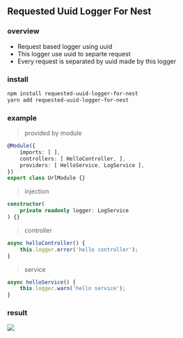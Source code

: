 ## Requested Uuid Logger For Nest
### overview
- Request based logger using uuid
- This logger use uuid to separte request
- Every request is separated by uuid made by this logger

### install
```bash
npm install requested-uuid-logger-for-nest
yarn add requested-uuid-logger-for-nest
```

### example
> provided by module
```typescript
@Module({
    imports: [ ],
    controllers: [ HelloController, ],
    providers: [ HelloService, LogService ],
})
export class UrlModule {}

```

> injection
```typescript
constructor(
    private readonly logger: LogService
) {}
```


> controller
```typescript
async helloController() {
    this.logger.error('hello controller');
}
```

> service
```typescript
async helloService() {
    this.logger.warn('hello service');
}
```

### result
![](https://user-images.githubusercontent.com/19590371/124780487-9b0a9480-df7d-11eb-86be-52b2fbd81375.PNG)
